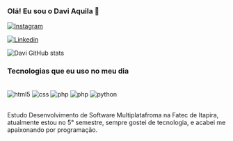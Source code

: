 
### Olá! Eu sou o Davi Aquila 👋 

[![Instagram](https://img.shields.io/badge/Instagram-E4405F?style=for-the-badge&logo=instagram&logoColor=white/)](https://www.instagram.com/davi_aquila5/)

[![Linkedin](https://img.shields.io/badge/LinkedIn-0077B5?style=for-the-badge&logo=linkedin&logoColor=white/)](https://www.linkedin.com/in/davi-programador/)

![Davi GitHub stats](https://github-readme-stats.vercel.app/api?username=DaviAquila&theme=midnight-purple&show_icons=true)

### Tecnologias que eu uso no meu dia

<div style="display: inline_block"><br/>
    <img align="center" alt="html5" src="https://img.shields.io/badge/HTML5-E34F26?style=for-the-badge&logo=html5&logoColor=white" />
     <img align="center" alt="css" src="https://img.shields.io/badge/CSS3-1572B6?style=for-the-badge&logo=css3&logoColor=white" />
     <img align="center" alt="php" src="https://img.shields.io/badge/JavaScript-F7DF1E?style=for-the-badge&logo=javascript&logoColor=black" />
    <img align="center" alt="php" src="https://img.shields.io/badge/PHP-777BB4?style=for-the-badge&logo=php&logoColor=white" />
    <img align="center" alt="python" src="https://img.shields.io/badge/python-3670A0?style=for-the-badge&logo=python&logoColor=ffdd54"/>
</div><br/>

Estudo Desenvolvimento de Software Multiplatafroma na Fatec de Itapira, atualmente estou no 5° semestre, sempre gostei de tecnologia, e acabei me apaixonando por programação. 
